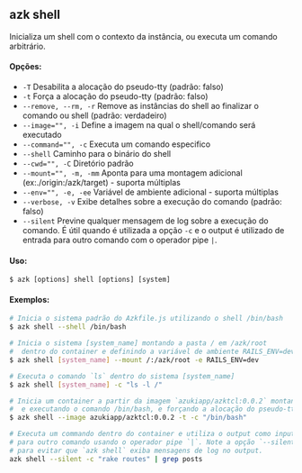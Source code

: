 ## azk shell

Inicializa um shell com o contexto da instância, ou executa um comando arbitrário.

#### Opções:

- `-T`                    Desabilita a alocação do pseudo-tty (padrão: falso)
- `-t`                    Força a alocação do pseudo-tty (padrão: falso)
- `--remove, --rm, -r`    Remove as instâncias do shell ao finalizar o comando ou shell (padrão: verdadeiro)
- `--image="", -i`        Define a imagem na qual o shell/comando será executado
- `--command="", -c`      Executa um comando especifico
- `--shell`               Caminho para o binário do shell
- `--cwd="", -C`          Diretório padrão
- `--mount="", -m, -mm`   Aponta para uma montagem adicional (ex:./origin:/azk/target) - suporta múltiplas
- `--env="", -e, -ee`     Variável de ambiente adicional - suporta múltiplas
- `--verbose, -v`         Exibe detalhes sobre a execução do comando (padrão: falso)
- `--silent`              Previne qualquer mensagem de log sobre a execução do comando. É útil quando é utilizada a opção `-c` e o output é utilizado de entrada para outro comando com o operador pipe `|`.

#### Uso:

    $ azk [options] shell [options] [system]

#### Exemplos:

```bash
# Inicia o sistema padrão do Azkfile.js utilizando o shell /bin/bash
$ azk shell --shell /bin/bash

# Inicia o sistema [system_name] montando a pasta / em /azk/root
#  dentro do container e definindo a variável de ambiente RAILS_ENV=dev
$ azk shell [system_name] --mount /:/azk/root -e RAILS_ENV=dev

# Executa o comando `ls` dentro do sistema [system_name]
$ azk shell [system_name] -c "ls -l /"

# Inicia um container a partir da imagem `azukiapp/azktcl:0.0.2` montando
#  e executando o comando /bin/bash, e forçando a alocação do pseudo-tty
$ azk shell --image azukiapp/azktcl:0.0.2 -t -c "/bin/bash"

# Executa um commando dentro do container e utiliza o output como input
# para outro comando usando o operador pipe `|`. Note a opção `--silent`
# para evitar que `azk shell` exiba mensagens de log no output.
azk shell --silent -c "rake routes" | grep posts
```
